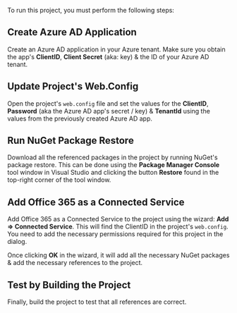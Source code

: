To run this project, you must perform the following steps:

## Create Azure AD Application
Create an Azure AD application in your Azure tenant. Make sure you obtain the app's **ClientID**, **Client Secret** (aka: key) & the ID of your Azure AD tenant.

## Update Project's Web.Config
Open the project's `web.config` file and set the values for the **ClientID**, **Password** (aka the Azure AD app's secret / key) & **TenantId** using the values from the previously created Azure AD app.

## Run NuGet Package Restore
Download all the referenced packages in the project by running NuGet's package restore. This can be done using the **Package Manager Console** tool window in Visual Studio and clicking the button **Restore** found in the top-right corner of the tool window.

## Add Office 365 as a Connected Service
Add Office 365 as a Connected Service to the project using the wizard: **Add => Connected Service**. This will find the ClientID in the project's `web.config`. You need to add the necessary permissions required for this project in the dialog. 

Once clicking **OK** in the wizard, it will add all the necessary NuGet packages & add the necessary references to the project.

## Test by Building the Project
Finally, build the project to test that all references are correct.